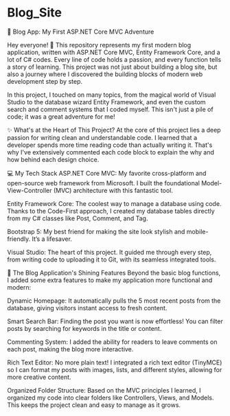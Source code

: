 # Blog_Site
🚀 Blog App: My First ASP.NET Core MVC Adventure

Hey everyone! 👋 This repository represents my first modern blog application, written with ASP.NET Core MVC, Entity Framework Core, and a lot of C# codes. Every line of code holds a passion, and every function tells a story of learning. This project was not just about building a blog site, but also a journey where I discovered the building blocks of modern web development step by step.

In this project, I touched on many topics, from the magical world of Visual Studio to the database wizard Entity Framework, and even the custom search and comment systems that I coded myself. This isn't just a pile of code; it was a great adventure for me!

✨ What's at the Heart of This Project?
At the core of this project lies a deep passion for writing clean and understandable code. I learned that a developer spends more time reading code than actually writing it. That's why I've extensively commented each code block to explain the why and how behind each design choice.

💻 My Tech Stack
ASP.NET Core MVC: My favorite cross-platform and open-source web framework from Microsoft. I built the foundational Model-View-Controller (MVC) architecture with this fantastic tool.   

Entity Framework Core: The coolest way to manage a database using code. Thanks to the Code-First approach, I created my database tables directly from my C# classes like Post, Comment, and Tag.   

Bootstrap 5: My best friend for making the site look stylish and mobile-friendly. It’s a lifesaver.  

Visual Studio: The heart of this project. It guided me through every step, from writing code to uploading it to Git, with its seamless integrated tools.   

💎 The Blog Application's Shining Features
Beyond the basic blog functions, I added some extra features to make my application more functional and modern:

Dynamic Homepage: It automatically pulls the 5 most recent posts from the database, giving visitors instant access to fresh content.

Smart Search Bar: Finding the post you want is now effortless! You can filter posts by searching for keywords in the title or content.

Commenting System: I added the ability for readers to leave comments on each post, making the blog more interactive.

Rich Text Editor: No more plain text! I integrated a rich text editor (TinyMCE) so I can format my posts with images, lists, and different styles, allowing for more creative content.

Organized Folder Structure: Based on the MVC principles I learned, I organized my code into clear folders like Controllers, Views, and Models. This keeps the project clean and easy to manage as it grows.   



